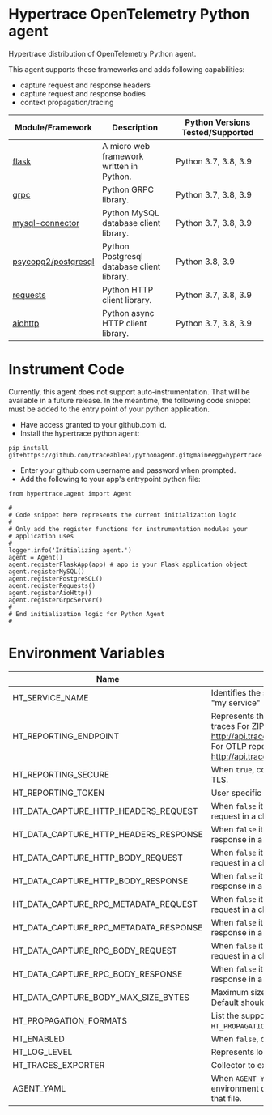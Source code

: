 # Hypertrace OpenTelemetry Python agent
Hypertrace distribution of OpenTelemetry Python agent.

This agent supports these frameworks and adds following capabilities:

* capture request and response headers
* capture request and response bodies
* context propagation/tracing

| Module/Framework | Description | Python Versions Tested/Supported|
|------|-------------| ---------------|
| [flask](https://flask.palletsprojects.com/en/1.1.x/api)|A micro web framework written in Python.| Python 3.7, 3.8, 3.9|
| [grpc](https://grpc.github.io/grpc/python/)|Python GRPC library.| Python 3.7, 3.8, 3.9|
| [mysql-connector](https://dev.mysql.com/doc/connector-python/en/)| Python MySQL database client library.| Python 3.7, 3.8, 3.9|
| [psycopg2/postgresql](https://www.psycopg.org/docs/)|Python Postgresql database client library. | Python 3.8, 3.9|
| [requests](https://docs.python-requests.org/en/master/)|Python HTTP client library.| Python 3.7, 3.8, 3.9|
| [aiohttp](https://docs.aiohttp.org/en/stable/)|Python async HTTP client library.| Python 3.7, 3.8, 3.9|

# Instrument Code
Currently, this agent does not support auto-instrumentation. That will be available in a future release. In the meantime, the following code snippet must be added to the entry point of your python application.

* Have access granted to your github.com id.
* Install the hypertrace python agent:
```
pip install git+https://github.com/traceableai/pythonagent.git@main#egg=hypertrace
```
* Enter your github.com username and password when prompted.
* Add the following to your app's entrypoint python file:
```
from hypertrace.agent import Agent

#
# Code snippet here represents the current initialization logic
# 
# Only add the register functions for instrumentation modules your
# application uses
#
logger.info('Initializing agent.')
agent = Agent()
agent.registerFlaskApp(app) # app is your Flask application object
agent.registerMySQL()
agent.registerPostgreSQL()
agent.registerRequests()
agent.registerAioHttp()
agent.registerGrpcServer()
#
# End initialization logic for Python Agent
#
```

# Environment Variables

| Name | Description |
|------|-------------|
| HT_SERVICE_NAME | Identifies the service/process running e.g. "my service" |
| HT_REPORTING_ENDPOINT | Represents the endpoint for reporting the traces For ZIPKIN reporter type use http://api.traceable.ai:9411/api/v2/spans For OTLP reporter type use http://api.traceable.ai:4317 |
| HT_REPORTING_SECURE | When `true`, connects to endpoints over TLS. |
| HT_REPORTING_TOKEN | User specific token to access Traceable API |
| HT_DATA_CAPTURE_HTTP_HEADERS_REQUEST | When `false` it disables the capture for the request in a client/request operation |
| HT_DATA_CAPTURE_HTTP_HEADERS_RESPONSE | When `false` it disables the capture for the response in a client/request operation |
| HT_DATA_CAPTURE_HTTP_BODY_REQUEST | When `false` it disables the capture for the request in a client/request operation |
| HT_DATA_CAPTURE_HTTP_BODY_RESPONSE | When `false` it disables the capture for the response in a client/request operation |
| HT_DATA_CAPTURE_RPC_METADATA_REQUEST | When `false` it disables the capture for the request in a client/request operation |
| HT_DATA_CAPTURE_RPC_METADATA_RESPONSE | When `false` it disables the capture for the response in a client/request operation |
| HT_DATA_CAPTURE_RPC_BODY_REQUEST | When `false` it disables the capture for the request in a client/request operation |
| HT_DATA_CAPTURE_RPC_BODY_RESPONSE | When `false` it disables the capture for the response in a client/request operation |
| HT_DATA_CAPTURE_BODY_MAX_SIZE_BYTES | Maximum size of captured body in bytes. Default should be 131_072 (128 KiB). |
| HT_PROPAGATION_FORMATS | List the supported propagation formats e.g. `HT_PROPAGATION_FORMATS="B3,TRACECONTEXT"`. |
| HT_ENABLED | When `false`, disables the agent. |
| HT_LOG_LEVEL | Represents log level. |
| HT_TRACES_EXPORTER | Collector to export traces to e.g `Zipkin`. |
| AGENT_YAML | When `AGENT_YAML` is specified in the environment data would be loaded from that file. |

